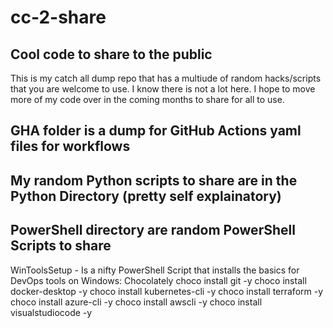 # cc-2-share
## Cool code to share to the public

This is my catch all dump repo that has a multiude of random hacks/scripts that you are welcome to use. I know there is not a lot here. I hope to move more of my code over in the coming months to share for all to use.

## GHA folder is a dump for GitHub Actions yaml files for workflows

## My random Python scripts to share are in the Python Directory (pretty self explainatory)

## PowerShell directory are random PowerShell Scripts to share

WinToolsSetup - Is a nifty PowerShell Script that installs the basics for DevOps tools on Windows:
    Chocolately
      choco install git -y
      choco install docker-desktop -y
      choco install kubernetes-cli -y
      choco install terraform -y
      choco install azure-cli -y
      choco install awscli -y
      choco install visualstudiocode -y


    
